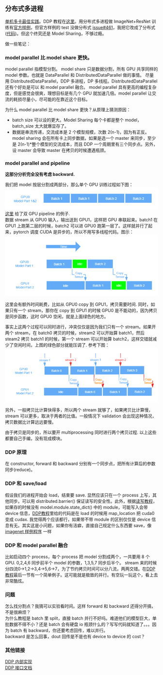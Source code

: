 ## 分布式多进程
[单机多卡最佳实践](https://pytorch.org/tutorials/intermediate/model_parallel_tutorial.html)。DDP 教程在[这里](https://pytorch.org/tutorials/intermediate/ddp_tutorial.html)。用分布式多进程做 ImageNet+ResNet 训练有[官方样例](https://github.com/pytorch/examples/blob/master/imagenet/main.py)，但官方样例的 test 没做分布式 [issue#461](https://github.com/pytorch/examples/issues/461)，我把它改成了分布式([代码](https://github.com/triomino/examples/blob/master/imagenet/main.py))。但这个终究还是 Model Sharing，不够过瘾。

做一些笔记：
### model parallel 比 model share 更快。
model parallel 指模型分割。
model share 只是数据分割，所有 GPU 共享同样的 model 参数。也就是 DataParallel 和 DistributedDataParallel 做的事情。
尽量用 DistributedDataParallel，DDP 多进程，DP 多线程。DistributedDataParallel 还有个好处是可以
和 model parallel 融合。
model parallel 具有更高的编程复杂度，但是感觉会很爽，理想目标是有几个 GPU 就加速几倍。model parallel 让交流的耗损尽量小，尽可能的在靠近这个目标。

为什么 model parallel 比 model share 更快？从原理上猜测原因：
 * batch size 可以设的更大。Model Sharing 每个卡都是整个 model，batch_size 太大就爆显存了。
 * 数据是串流传递，交流成本是 2 个模型规模，次数 2(n-1)，因为有正反。model sharing 会在所有卡上同步数据，如果是选一个 master 来同步，至少是 2(n-1)*整个模型的交流成本，而且 DDP 一个周期里有三个同步点。另外，设 master 会导致 master 在拷贝的时候遭遇瓶颈。
### model parallel and pipeline
**这部分分析完全没有考虑 backward.**

我们把 model 按层分割成两部分，那么单个 GPU 训练过程如下图：
![单GPU](singleGPU.png)  
[这里](https://pytorch.org/tutorials/intermediate/model_parallel_tutorial.html) 给了双 GPU pipeline 的例子.  
数据 stream 从 GPU0 输入，输出送到 GPU1，这样把 GPU 串联起来。batch1 在 GPU1 上跑第二层的时候，batch2 可以进 GPU0 跑第一层了。这样就并行了起来，pytorch 调度 CUDA 是异步的，所以不用写多线程代码。图示：  
![单数据流双 GPU](idle_on_copying.png)  

这里会有额外时间耗费，比如从 GPU0 copy 到 GPU1，拷贝需要时间. 同时，如果只有一个 stream，那你在 copy 到 GPU1 的时候 GPU0 是不能动的，因为拷贝是同步函数，这时 GPU0 空闲，就是上面绿色的地方。

事实上这两个过程可以同时进行，冲突仅仅是因为我们只有一个 stream。如果开两个 stream，在 batch0 拷贝的时候，stream2 可以开始算 batch1，然后 steam2 拷贝 batch1 的时候，第一个 stream 可以开始算 batch2，这样交错就减少了空闲时间，上图的绿色部分就能压调了. 参考下图：  
![双数据流](2stream.png)

另外，一般拷贝比计算快得多，所以两个 stream 就够了，如果拷贝比计算慢，stream 可以更多，取决于两者的比值。一般情况下 validation 会出现这种情况，拷贝数据比计算远远要慢。

由于拷贝是同步的，所以要开 multiprocessing 同时进行两个拷贝过程. 以上这些都要自己手编，没有现成模块。
### DDP 原理
在 constructor, forward 和 backward 分别有一个同步点，把所有计算后的参数同步(reduce)。
### DDP 和 save/load
假设我们的进程开始会 load，结束要 save. 显然应该只在一个 process 上写，其他同步。可以用 distributed.barrier() 保证读写的安全性。此外，根据[读写教程](https://pytorch.org/tutorials/beginner/saving_loading_models.html)，如果存的时候没有 model.module.state_dict() 中的 module，可能写入会带 device 信息，[DDP教程](https://pytorch.org/tutorials/intermediate/ddp_tutorial.html)里给的代码是在 load 的时候用 map_location 把 cuda0 变成 cudax. 我觉得两个应该都行，如果带不带 module 的区别仅仅是 device 信息有无。其实这是小问题，如果你有洁癖，直接自己规定什么东西要 save，像 [imagenet 样例程序](https://github.com/pytorch/examples/blob/master/imagenet/main.py) 一样
### DDP 和 model parallel 融合
比如启动四个 process，每个 process 把 model 分割成两个，一共要用 8 个 GPU.
0,2,4,6 同步前半个 model 的参数，1,3,5,7 同步后半个。 stream 来的时候分四流0->1,2->3,4->5,6->7，为了节约拷贝时间可以分八流，两两交错。在[DDP教程](https://pytorch.org/tutorials/intermediate/ddp_tutorial.html)最后一节有一个简单例子。这可能就是极致的并行。有空玩一玩这个，看上去非常酷炫。
### 问题
怎么找分割点？我猜可以实验看时间。这样 forward 和 backward 还得分开搞，不是很麻烦？   
为什么教程是 batch 里 split，直接 batch 并行不好吗。难道他们的模型巨大，单批数据不得不小？还是 batch 会有硬盘 io 瓶颈什么的？写写代码就知道了。。。因为 batch 有 backward，你还要考虑回传，难以并行。  
backward 是怎么回事，dout 回传是不是也有 device to device 的 cost？
### 其他链接
[DDP 内部实现](https://pytorch.org/docs/stable/notes/ddp.html#ddp)  
[DDP 接口文档](https://pytorch.org/docs/stable/nn.html#torch.nn.parallel.DistributedDataParallel)
